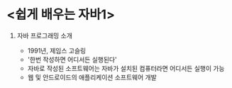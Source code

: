 # <쉽게 배우는 자바1>
1. 자바 프로그래밍 소개

    - 1991년, 제임스 고슬링
    - '한번 작성하면 어디서든 실행된다'
    - 자바로 작성된 소프트웨어는 자바가 설치된 컴퓨터라면 어디서든 실행이 가능
    - 웹 및 안드로이드의 애플리케이션 소프트웨어 개발
    
